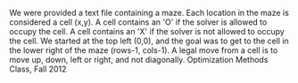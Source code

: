 We were provided a text file containing a maze. Each location in the maze is considered a cell (x,y). A cell contains an 'O' if the solver is allowed to occupy the cell. A cell contains an 'X' if the solver is not allowed to occupy the cell. We started at the top left (0,0), and the goal was to get to the cell in the lower right of the maze (rows-1, cols-1). A legal move from a cell is to move up, down, left or right, and not diagonally. Optimization Methods Class, Fall 2012